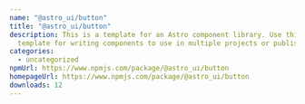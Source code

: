 ```yaml
---
name: "@astro_ui/button"
title: "@astro_ui/button"
description: This is a template for an Astro component library. Use this
  template for writing components to use in multiple projects or publish to NPM.
categories:
  - uncategorized
npmUrl: https://www.npmjs.com/package/@astro_ui/button
homepageUrl: https://www.npmjs.com/package/@astro_ui/button
downloads: 12
---
```

